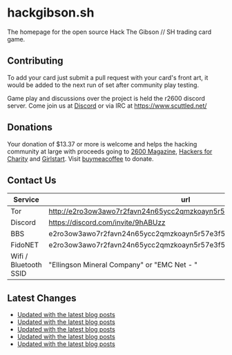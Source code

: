 # hackgibson.sh
The homepage for the open source Hack The Gibson // SH trading card game.


## Contributing

To add your card just submit a pull request with your card's front art, it would be added to the next run of set after community play testing.

Game play and discussions over the project is held the r2600 discord server. Come join us at [Discord](https://discord.com/invite/9hABUzz) or via IRC at https://www.scuttled.net/


## Donations

Your donation of $13.37 or more is welcome and helps the hacking community at large with proceeds going to [2600 Magazine](https://2600.com/), [Hackers for Charity](https://hackersforcharity.org) and [Girlstart](https://girlstart.org).  Visit [buymeacoffee](https://www.buymeacoffee.com/hackgibson.sh) to donate.


## Contact Us

Service | url
-|-
Tor | http://e2ro3ow3awo7r2favn24n65ycc2qmzkoayn5r57e3f56nvjwdcgg32ad.onion
Discord | https://discord.com/invite/9hABUzz
BBS | e2ro3ow3awo7r2favn24n65ycc2qmzkoayn5r57e3f56nvjwdcgg32ad.onion:23
FidoNET | e2ro3ow3awo7r2favn24n65ycc2qmzkoayn5r57e3f56nvjwdcgg32ad.onion:24554
Wifi / Bluetooth SSID | "Ellingson Mineral Company" or "EMC Net - <fidonet address>"

## Latest Changes
<!-- BLOG-POST-LIST:START -->
- [Updated with the latest blog posts](https://github.com/DFW2600/hackgibson.sh/commit/a1b5efa0b82943c06ff66a6af7f4ef05f67cb76e)
- [Updated with the latest blog posts](https://github.com/DFW2600/hackgibson.sh/commit/2fe2ad75c40216bb43554b8068eacf1ea7cae9fa)
- [Updated with the latest blog posts](https://github.com/DFW2600/hackgibson.sh/commit/2705ed0baa6159acdaee8c78befc0bf636b19ee4)
- [Updated with the latest blog posts](https://github.com/DFW2600/hackgibson.sh/commit/0f937b78d5203526f57e92ea845657803a026faf)
- [Updated with the latest blog posts](https://github.com/DFW2600/hackgibson.sh/commit/04f2057b19e3057f7469a9bcb8d4e639d3916796)
<!-- BLOG-POST-LIST:END -->
